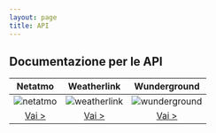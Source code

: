 ```yaml
---
layout: page
title: API
---
```


## Documentazione per le API

|  Netatmo | Weatherlink | Wunderground |
| :-: | :-: | :-: |
| ![netatmo](https://i.ibb.co/SB6Z1x0/netatmo.png) | ![weatherlink](https://i.ibb.co/x3tr36L/weatherlink.png) | ![wunderground](https://i.ibb.co/njVJhWw/wunderground.png) |
| [Vai >](/api/netatmo) | [Vai >](/api/weatherlinkapi) | [Vai >](/api/wunderground) |
